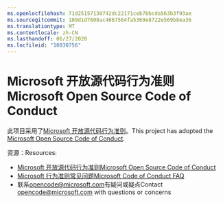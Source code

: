 ```yaml
---
ms.openlocfilehash: 71d25157130742dc22171ceb7bbcda563b3f93ae
ms.sourcegitcommit: 109d1d7608ac4667564fa5369e8722e569b8ea36
ms.translationtype: MT
ms.contentlocale: zh-CN
ms.lasthandoff: 06/27/2020
ms.locfileid: "10830756"
---
```

# <span data-ttu-id="ee5cf-101">Microsoft 开放源代码行为准则</span><span class="sxs-lookup"><span data-stu-id="ee5cf-101">Microsoft Open Source Code of Conduct</span></span>

<span data-ttu-id="ee5cf-102">此项目采用了[Microsoft 开放源代码行为准则](https://opensource.microsoft.com/codeofconduct/)。</span><span class="sxs-lookup"><span data-stu-id="ee5cf-102">This project has adopted the [Microsoft Open Source Code of Conduct](https://opensource.microsoft.com/codeofconduct/).</span></span>

<span data-ttu-id="ee5cf-103">资源：</span><span class="sxs-lookup"><span data-stu-id="ee5cf-103">Resources:</span></span>

- [<span data-ttu-id="ee5cf-104">Microsoft 开放源代码行为准则</span><span class="sxs-lookup"><span data-stu-id="ee5cf-104">Microsoft Open Source Code of Conduct</span></span>](https://opensource.microsoft.com/codeofconduct/)
- [<span data-ttu-id="ee5cf-105">Microsoft 行为准则常见问题</span><span class="sxs-lookup"><span data-stu-id="ee5cf-105">Microsoft Code of Conduct FAQ</span></span>](https://opensource.microsoft.com/codeofconduct/faq/)
- <span data-ttu-id="ee5cf-106">联系[opencode@microsoft.com](mailto:opencode@microsoft.com)有疑问或疑点</span><span class="sxs-lookup"><span data-stu-id="ee5cf-106">Contact [opencode@microsoft.com](mailto:opencode@microsoft.com) with questions or concerns</span></span>
